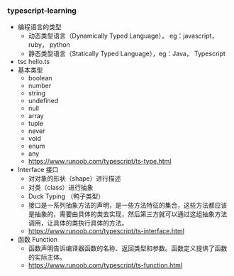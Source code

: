 ### typescript-learning
* 编程语言的类型
  * 动态类型语言（Dynamically Typed Language）， eg：javascript，ruby， python
  * 静态类型语言（Statically Typed Language），eg：Java， Typescript
* tsc hello.ts
* 基本类型
  * boolean
  * number
  * string
  * undefined
  * null
  * array
  * tuple
  * never
  * void
  * enum
  * any
  * https://www.runoob.com/typescript/ts-type.html
* Interface 接口
  * 对对象的形状（shape）进行描述
  * 对类（class）进行抽象
  * Duck Typing （鸭子类型）
  * 接口是一系列抽象方法的声明，是一些方法特征的集合，这些方法都应该是抽象的，需要由具体的类去实现，然后第三方就可以通过这组抽象方法调用，让具体的类执行具体的方法。
  * https://www.runoob.com/typescript/ts-interface.html
* 函数 Function
  * 函数声明告诉编译器函数的名称、返回类型和参数。函数定义提供了函数的实际主体。
  * https://www.runoob.com/typescript/ts-function.html
